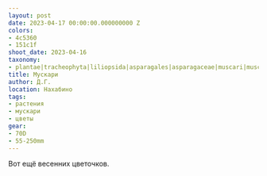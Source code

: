 ```yaml
---
layout: post
date: 2023-04-17 00:00:00.000000000 Z
colors:
- 4c5360
- 151c1f
shoot_date: 2023-04-16
taxonomy:
- plantae|tracheophyta|liliopsida|asparagales|asparagaceae|muscari|muscari armeniacum
title: Мускари
author: Д.Г.
location: Нахабино
tags:
- растения
- мускари
- цветы
gear:
- 70D
- 55-250mm
---
```

Вот ещё весенних цветочков.

